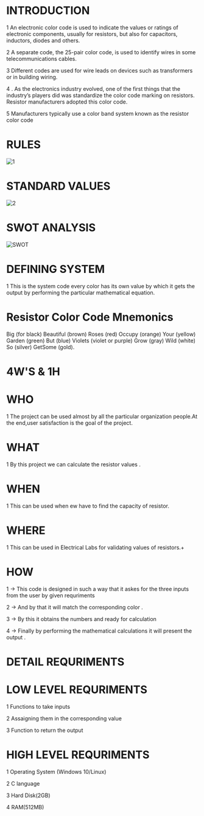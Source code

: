 # INTRODUCTION
   1 An electronic color code is used to indicate the values or ratings of electronic components, usually for resistors, but also for capacitors, inductors, diodes and others.
    
   2  A separate code, the 25-pair color code, is used to identify wires in some telecommunications cables.
   
   3  Different codes are used for wire leads on devices such as transformers or in building wiring.
   
   4 . As the electronics industry evolved, one of the first things that the industry’s players did was standardize the color code marking on resistors. Resistor manufacturers adopted this color code.
   
   5  Manufacturers typically use a color band system known as the resistor color code
   
   
   # RULES
   
   ![1](https://user-images.githubusercontent.com/98825305/153272934-e1817f03-840e-4bb5-89be-696d9685ce6b.jpg)
   
   # STANDARD VALUES 
   ![2](https://user-images.githubusercontent.com/98825305/153273503-bd37c599-ad62-4b89-a9fa-00a779f5c771.png)
   
   # SWOT ANALYSIS
   ![SWOT ](https://user-images.githubusercontent.com/98825305/153276766-15b2d773-c666-4eff-ad48-c455d0638f24.jpg)

     

   # DEFINING SYSTEM 
     
  
  1 This is the system code every color has its own value by which it gets the output by performing the particular mathematical equation.
  
   # Resistor Color Code Mnemonics
   Big (for black) Beautiful (brown) Roses (red) Occupy (orange) Your (yellow) Garden (green) But (blue) 
          Violets (violet or purple) Grow (gray) Wild (white) So (silver) GetSome (gold).
   
   # 4W'S & 1H 
   
  # WHO
     
   1 The project can be used almost by all the particular organization people.At the end,user satisfaction is the goal of the project.
     
   # WHAT
   
   1 By this project we can calculate the resistor values .
      
   # WHEN
   
   1 This can be used when ew have to find the capacity of resistor.
      
   # WHERE
   
   1  This can be used in Electrical Labs for validating values of resistors.+
      
   # HOW
   
   1 -> This code is designed in such a way that it askes for the three inputs from the user by given requriments 
   
   2 -> And by that it will match the corresponding color .
   
   3 -> By this it obtains the numbers and ready for calculation
   
   4 -> Finally by performing the mathematical calculations it will present the output .
 
 # DETAIL REQURIMENTS 
 
   # LOW LEVEL REQURIMENTS 
   
  1 Functions to take inputs
  
  2 Assaigning them in the corresponding value
   
  3 Function to return the output 
  
  # HIGH LEVEL REQURIMENTS 
   1 Operating System (Windows 10/Linux)
   
   2 C language
   
   3 Hard Disk(2GB)
    
   4 RAM(512MB)
   

  
   
   

  
       

